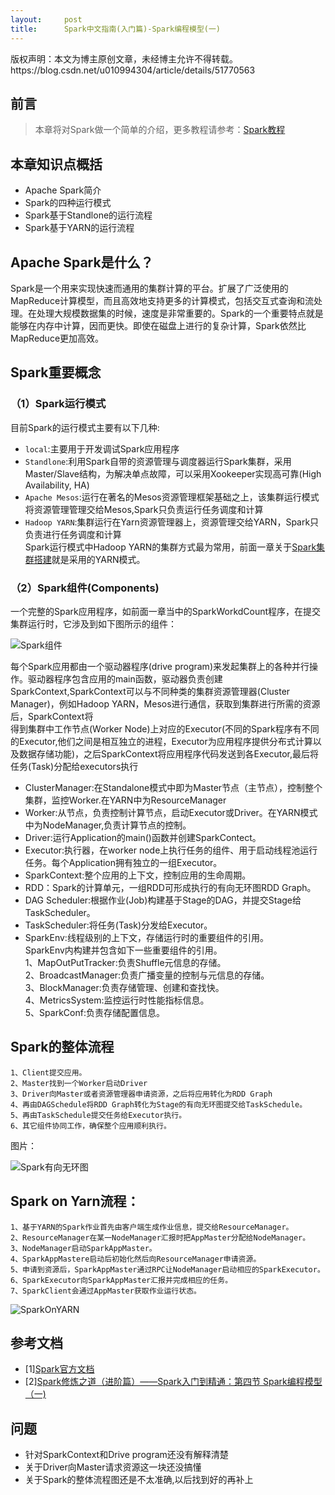 ```yaml
---
layout:     post
title:      Spark中文指南(入门篇)-Spark编程模型(一)
---
```

<div id="article_content" class="article_content clearfix csdn-tracking-statistics" data-pid="blog" data-mod="popu_307" data-dsm="post">
								<div class="article-copyright">
					版权声明：本文为博主原创文章，未经博主允许不得转载。					https://blog.csdn.net/u010994304/article/details/51770563				</div>
								            <div id="content_views" class="markdown_views prism-atom-one-dark">
							<!-- flowchart 箭头图标 勿删 -->
							<svg xmlns="http://www.w3.org/2000/svg" style="display: none;"><path stroke-linecap="round" d="M5,0 0,2.5 5,5z" id="raphael-marker-block" style="-webkit-tap-highlight-color: rgba(0, 0, 0, 0);"></path></svg>
							<h2 id="前言">前言</h2>

<blockquote>
   本章将对Spark做一个简单的介绍，更多教程请参考：<a href="" rel="nofollow">Spark教程</a> 
</blockquote>

<h2 id="本章知识点概括">本章知识点概括</h2>

<ul>
<li>Apache Spark简介</li>
<li>Spark的四种运行模式</li>
<li>Spark基于Standlone的运行流程</li>
<li>Spark基于YARN的运行流程</li>
</ul>



<h2 id="apache-spark是什么">Apache Spark是什么？</h2>

<p>Spark是一个用来实现快速而通用的集群计算的平台。扩展了广泛使用的MapReduce计算模型，而且高效地支持更多的计算模式，包括交互式查询和流处理。在处理大规模数据集的时候，速度是非常重要的。Spark的一个重要特点就是能够在内存中计算，因而更快。即使在磁盘上进行的复杂计算，Spark依然比MapReduce更加高效。</p>



<h2 id="spark重要概念">Spark重要概念</h2>



<h3 id="1spark运行模式">（1）Spark运行模式</h3>

<p><span>目前Spark的运行模式主要有以下几种:</span>  </p>

<ul>
<li><code>local</code>:主要用于开发调试Spark应用程序  </li>
<li><code>Standlone</code>:利用Spark自带的资源管理与调度器运行Spark集群，采用Master/Slave结构，为解决单点故障，可以采用Xookeeper实现高可靠(High Availability, HA)  </li>
<li><code>Apache Mesos</code>:运行在著名的Mesos资源管理框架基础之上，该集群运行模式将资源管理管理交给Mesos,Spark只负责运行任务调度和计算  </li>
<li><code>Hadoop YARN</code>:集群运行在Yarn资源管理器上，资源管理交给YARN，Spark只负责进行任务调度和计算 <br>
Spark运行模式中Hadoop YARN的集群方式最为常用，前面一章关于<a href="" rel="nofollow">Spark集群搭建</a>就是采用的YARN模式。  </li>
</ul>



<h3 id="2spark组件components">（2）Spark组件(Components)</h3>

<p>一个完整的Spark应用程序，如前面一章当中的SparkWorkdCount程序，在提交集群运行时，它涉及到如下图所示的组件：  </p>

<p><img src="http://images2015.cnblogs.com/blog/633343/201606/633343-20160627190032046-1376896570.jpg" alt="Spark组件" title=""></p>

<p>每个Spark应用都由一个驱动器程序(drive program)来发起集群上的各种并行操作。驱动器程序包含应用的main函数，驱动器负责创建SparkContext,SparkContext可以与不同种类的集群资源管理器(Cluster Manager)，例如Hadoop YARN，Mesos进行通信，获取到集群进行所需的资源后，SparkContext将 <br>
得到集群中工作节点(Worker Node)上对应的Executor(不同的Spark程序有不同的Executor,他们之间是相互独立的进程，Executor为应用程序提供分布式计算以及数据存储功能)，之后SparkContext将应用程序代码发送到各Executor,最后将任务(Task)分配给executors执行</p>

<ul>
<li>ClusterManager:在Standalone模式中即为Master节点（主节点），控制整个集群，监控Worker.在YARN中为ResourceManager  </li>
<li>Worker:从节点，负责控制计算节点，启动Executor或Driver。在YARN模式中为NodeManager,负责计算节点的控制。  </li>
<li>Driver:运行Application的main()函数并创建SparkContect。  </li>
<li>Executor:执行器，在worker node上执行任务的组件、用于启动线程池运行任务。每个Application拥有独立的一组Executor。  </li>
<li>SparkContext:整个应用的上下文，控制应用的生命周期。  </li>
<li>RDD：Spark的计算单元，一组RDD可形成执行的有向无环图RDD Graph。  </li>
<li>DAG Scheduler:根据作业(Job)构建基于Stage的DAG，并提交Stage给TaskScheduler。  </li>
<li>TaskScheduler:将任务(Task)分发给Executor。  </li>
<li>SparkEnv:线程级别的上下文，存储运行时的重要组件的引用。 <br>
SparkEnv内构建并包含如下一些重要组件的引用。 <br>
1、MapOutPutTracker:负责Shuffle元信息的存储。 <br>
2、BroadcastManager:负责广播变量的控制与元信息的存储。 <br>
3、BlockManager:负责存储管理、创建和查找快。 <br>
4、MetricsSystem:监控运行时性能指标信息。 <br>
5、SparkConf:负责存储配置信息。  </li>
</ul>



<h2 id="spark的整体流程">Spark的整体流程</h2>

<pre><code>1、Client提交应用。  
2、Master找到一个Worker启动Driver  
3、Driver向Master或者资源管理器申请资源，之后将应用转化为RDD Graph  
4、再由DAGSchedule将RDD Graph转化为Stage的有向无环图提交给TaskSchedule。  
5、再由TaskSchedule提交任务给Executor执行。  
6、其它组件协同工作，确保整个应用顺利执行。  
</code></pre>

<p>图片：</p>

<p><img src="http://images2015.cnblogs.com/blog/633343/201606/633343-20160627190319921-1626468332.png" alt="Spark有向无环图" title=""></p>



<h2 id="spark-on-yarn流程">Spark on Yarn流程：</h2>

<pre><code>1、基于YARN的Spark作业首先由客户端生成作业信息，提交给ResourceManager。  
2、ResourceManager在某一NodeManager汇报时把AppMaster分配给NodeManager。  
3、NodeManager启动SparkAppMaster。
4、SparkAppMastere启动后初始化然后向ResourceManager申请资源。  
5、申请到资源后，SparkAppMaster通过RPC让NodeManager启动相应的SparkExecutor。  
6、SparkExecutor向SparkAppMaster汇报并完成相应的任务。  
7、SparkClient会通过AppMaster获取作业运行状态。  
</code></pre>

<p><img src="http://images2015.cnblogs.com/blog/633343/201606/633343-20160627190358046-563157254.png" alt="SparkOnYARN" title=""></p>



<h2 id="参考文档">参考文档</h2>

<ul>
<li>[1]<a href="http://spark.apache.org/docs/latest/cluster-overview.html" rel="nofollow">Spark官方文档</a></li>
<li>[2]<a href="http://blog.csdn.net/lovehuangjiaju/article/details/48580863" rel="nofollow">Spark修炼之道（进阶篇）——Spark入门到精通：第四节 Spark编程模型（一)</a></li>
</ul>



<h2 id="问题">问题</h2>

<ul>
<li>针对SparkContext和Drive program还没有解释清楚</li>
<li>关于Driver向Master请求资源这一块还没搞懂</li>
<li>关于Spark的整体流程图还是不太准确,以后找到好的再补上</li>
</ul>            </div>
						<link href="https://csdnimg.cn/release/phoenix/mdeditor/markdown_views-9e5741c4b9.css" rel="stylesheet">
                </div>